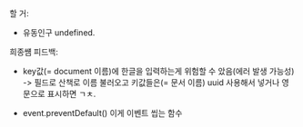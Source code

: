 할 거:

- 유동인구 undefined.

희종썜 피드백:

- key값(= document 이름)에 한글을 입력하는게 위험할 수 았음(에러 발생 가능성)
  -> 필드로 산책로 이름 불러오고 키값들은(= 문서 이름) uuid 사용해서 넣거나 영문으로 표시하면 ㄱㅊ.

- event.preventDefault() 이게 이벤트 씹는 함수
